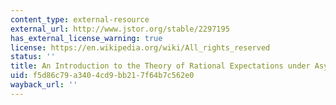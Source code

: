 ```yaml
---
content_type: external-resource
external_url: http://www.jstor.org/stable/2297195
has_external_license_warning: true
license: https://en.wikipedia.org/wiki/All_rights_reserved
status: ''
title: An Introduction to the Theory of Rational Expectations under Asymmetric Information
uid: f5d86c79-a340-4cd9-bb21-7f64b7c562e0
wayback_url: ''
---
```


